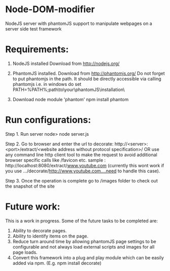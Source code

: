 Node-DOM-modifier
=================

NodeJS server with phantomJS support to manipulate webpages on a server side test framework


Requirements:
=============

1. NodeJS installed
   Download from http://nodejs.org/
       
2. PhantomJS installed. 
   Download from http://phantomjs.org/
   Do not forget to put phantomjs in the path. It should be directly accessible via calling phantomjs
   i.e. in windows do set PATH=%PATH%;path\to\your\phantomJS\installation\
     
3. Download node module 'phantom' 
   npm install phantom
   

Run configurations:
==================

Step 1. Run server
		node> node server.js
		

Step 2. Go to browser and enter the url to decorate: 
		http://\<server\>:\<port\>/extract/\<website address without protocol specification\>/
		OR
		use any command line http client tool to make the request to avoid additional browser specific calls like /favicon etc. 
		sample : http://localhost:8080/extract/www.youtube.com (currently this wont work if you use .../decorate/http://www.youtube.com....need to handle this case). 

Step 3. Once the operation is complete go to /images folder to check out the snapshot of the site
		
Future work:
===========

This is a work in progress. Some of the future tasks to be completed are:

1. Ability to decorate pages.
2. Ability to identify items on the page. 
3. Reduce turn around time by allowing phantomJS page settings to be configurable and not always load external scripts and images for all page loads. 
4. Convert this framework into a plug and play module which can be easily added via npm. (E.g. npm install decorate)


